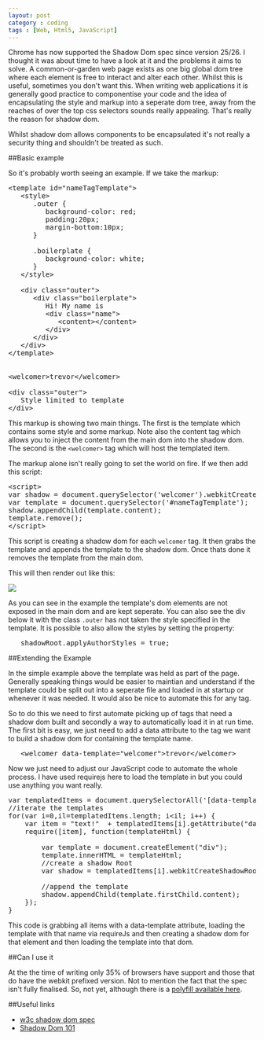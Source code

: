 ```yaml
---
layout: post
category : coding
tags : [Web, Html5, JavaScript]
---
```


Chrome has now supported the Shadow Dom spec since version 25/26. I thought it was about time to have a look at it and the problems it aims to solve. A common-or-garden web page exists as one big global dom tree where each element is free to interact and alter each other. Whilst this is useful, sometimes you don't want this. When writing web applications it is generally good practice to componentise your code and the idea of encapsulating the style and markup into a seperate dom tree, away from the reaches of over the top css selectors sounds really appealing. That's really the reason for shadow dom.

<div class="alert alert-warning">Whilst shadow dom allows components to be encapsulated it's not really a security thing and shouldn't be treated as such.</div>

##Basic example

So it's probably worth seeing an example. If we take the markup:

<pre class="prettyprint linenums">
&lt;template id="nameTagTemplate"&gt;
   &lt;style&gt;
      .outer {
         background-color: red;
         padding:20px;
         margin-bottom:10px;
      }

      .boilerplate {
         background-color: white;
      }
   &lt;/style&gt;

   &lt;div class="outer"&gt;
      &lt;div class="boilerplate"&gt;
         Hi! My name is
         &lt;div class="name"&gt;
            &lt;content&gt;&lt;/content&gt;
         &lt;/div&gt;
      &lt;/div&gt;
   &lt;/div&gt;
&lt;/template&gt;


&lt;welcomer&gt;trevor&lt;/welcomer&gt;

&lt;div class="outer"&gt;
   Style limited to template
&lt;/div&gt;
</pre>

This markup is showing two main things. The first is the template which contains some style and some markup. Note also the content tag which allows you to inject the content from the main dom into the shadow dom. The second is the <code>&lt;welcomer&gt;</code> tag which will host the templated item.

The markup alone isn't really going to set the world on fire. If we then add this script:

<pre class="prettyprint linenums">
&lt;script&gt;
var shadow = document.querySelector('welcomer').webkitCreateShadowRoot();
var template = document.querySelector('#nameTagTemplate');
shadow.appendChild(template.content);
template.remove();
&lt;/script&gt;
</pre>

This script is creating a shadow dom for each <code>welcomer</code> tag. It then grabs the template and appends the template to the shadow dom. Once thats done it removes the template from the main dom.

This will then render out like this:

<img src="{{ site.url }}/assets/images/shadow-dom.png" class="img-responsive"/>

As you can see in the example the template's dom elements are not exposed in the main dom and are kept seperate. You can also see the div below it with the class <code>.outer</code> has not taken the style specified in the template. It is possible to also allow the styles by setting the property:

<pre class="prettyprint">
   shadowRoot.applyAuthorStyles = true;
</pre>

##Extending the Example

In the simple example above the template was held as part of the page. Generally speaking things would be easier to maintian and understand if the template could be split out into a seperate file and loaded in at startup or whenever it was needed. It would also be nice to automate this for any tag.

So to do this we need to first automate picking up of tags that need a shadow dom built and secondly a way to automatically load it in at run time. The first bit is easy, we just need to add a data attribute to the tag we want to build a shadow dom for containing the template name.

<pre class="prettyprint">
   &lt;welcomer data-template="welcomer"&gt;trevor&lt;/welcomer&gt;
</pre>

Now we just need to adjust our JavaScript code to automate the whole process. I have used requirejs here to load the template in but you could use anything you want really.

<pre class="prettyprint linenums">
var templatedItems = document.querySelectorAll('[data-template]');
//iterate the templates
for(var i=0,il=templatedItems.length; i&lt;il; i++) {
	var item = "text!"  + templatedItems[i].getAttribute("data-template") + ".tmpl";
	require([item], function(templateHtml) {

		var template = document.createElement("div");
		template.innerHTML = templateHtml;
		//create a shadow Root
		var shadow = templatedItems[i].webkitCreateShadowRoot();

		//append the template
		shadow.appendChild(template.firstChild.content);
	});
}
</pre>

This code is grabbing all items with a data-template attribute, loading the template with that name via requireJs and then creating a shadow dom for that element and then loading the template into that dom.

##Can I use it

At the the time of writing only 35% of browsers have support and those that do have the webkit prefixed version. Not to mention the fact that the spec isn't fully finalised. So, not yet, although there is a [polyfill available here](https://github.com/Polymer/ShadowDOM).

##Useful links

* [w3c shadow dom spec](http://www.w3.org/TR/shadow-dom/)
* [Shadow Dom 101](http://www.html5rocks.com/en/tutorials/webcomponents/shadowdom/)
